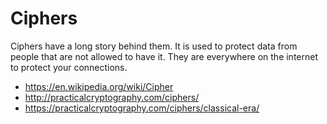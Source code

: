# Ciphers

Ciphers have a long story behind them.
It is used to protect data from people that are not allowed to have it. They are everywhere on the internet to protect your connections.

* <https://en.wikipedia.org/wiki/Cipher>
* <http://practicalcryptography.com/ciphers/>
* <https://practicalcryptography.com/ciphers/classical-era/>

